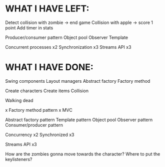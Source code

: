 
# WHAT I HAVE LEFT:

Detect collision with zombie
    -> end game
Collision with apple
    -> score 1 point
Add timer in stats

Producer/consumer pattern
Object pool
Observer
Template

Concurrent processes x2
Synchronization x3
Streams API x3


# WHAT I HAVE DONE:

Swing components
Layout managers
Abstract factory
Factory method

Create characters
Create items
Collision







Walking dead

x Factory method pattern
x MVC

Abstract factory pattern
Template pattern
Object pool
Observer pattern
Consumer/producer pattern

Concurrency x2
Synchronized x3

Streams API x3


How are the zombies gonna move towards the character?
Where to put the keylisteners?
